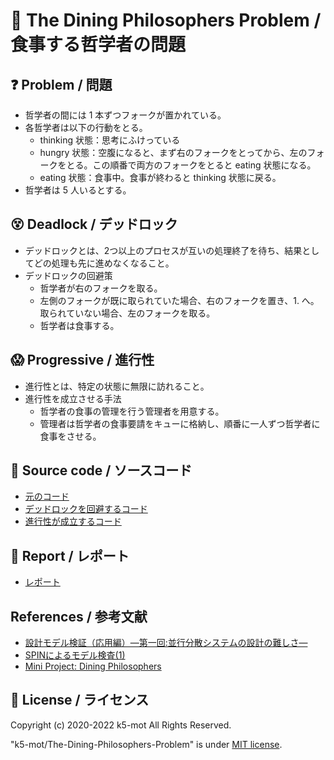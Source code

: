 # 📜 The Dining Philosophers Problem / 食事する哲学者の問題

## ❓ Problem / 問題

+ 哲学者の間には 1 本ずつフォークが置かれている。
+ 各哲学者は以下の行動をとる。
  + thinking 状態：思考にふけっている
  + hungry 状態：空腹になると、まず右のフォークをとってから、左のフォークをとる。この順番で両方のフォークをとると eating 状態になる。
  + eating 状態：食事中。食事が終わると thinking 状態に戻る。
+ 哲学者は 5 人いるとする。

## 😵 Deadlock / デッドロック

+ デッドロックとは、2つ以上のプロセスが互いの処理終了を待ち、結果としてどの処理も先に進めなくなること。
+ デッドロックの回避策
  + 哲学者が右のフォークを取る。
  + 左側のフォークが既に取られていた場合、右のフォークを置き、1. へ。取られていない場合、左のフォークを取る。
  + 哲学者は食事する。

## 😱 Progressive / 進行性

+ 進行性とは、特定の状態に無限に訪れること。
+ 進行性を成立させる手法
	+ 哲学者の食事の管理を行う管理者を用意する。
	+ 管理者は哲学者の食事要請をキューに格納し、順番に一人ずつ哲学者に食事をさせる。

## 🦄 Source code / ソースコード

+ [元のコード](./code/dining_philosophers_v1.pml)
+ [デッドロックを回避するコード](./code/dining_philosophers_v2.pml)
+ [進行性が成立するコード](./code/dining_philosophers_v3.pml)

## 🐪 Report / レポート

+ [レポート](./build/index.pdf)

## References / 参考文献

+ [設計モデル検証（応用編）―第一回:並行分散システムの設計の難しさ―](http://files.topse.jp/pdf/sample/mc2_index.pdf)
+ [SPINによるモデル検査(1)](http://swest.toppers.jp/SWEST10/minutes/S2-a-material-nonaka.pdf)
+ [Mini Project: Dining Philosophers](https://www.palfrader.org/research/misc/2010-dining-philosophers.pdf)

## 🍋 License / ライセンス

Copyright (c) 2020-2022 k5-mot All Rights Reserved.

"k5-mot/The-Dining-Philosophers-Problem" is under [MIT license](https://en.wikipedia.org/wiki/MIT_License).
